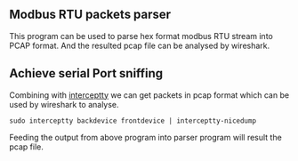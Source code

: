 ## Modbus RTU packets parser
This program can be used to parse hex format modbus RTU stream into PCAP format.
And the resulted pcap file can be analysed by wireshark.

## Achieve serial Port sniffing  
Combining with [interceptty](https://github.com/geoffmeyers/interceptty) we can get packets in pcap format which can be used by wireshark to analyse.

```code
sudo interceptty backdevice frontdevice | interceptty-nicedump
```

Feeding the output from above program into parser program will result the pcap file.
